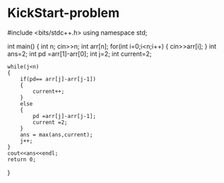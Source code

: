 # KickStart-problem
#include <bits/stdc++.h>
using namespace std;

int main()
{
    int n;
    cin>>n;
    int arr[n];
    for(int i=0;i<n;i++)
    {
        cin>>arr[i];
    }
    int ans=2;
    int pd =arr[1]-arr[0];
    int j=2;
    int current=2;
    
    while(j<n)
    {
        if(pd== arr[j]-arr[j-1])
        {
            current++;
        }
        else
        {
            pd =arr[j]-arr[j-1];
            current =2;
        }
        ans = max(ans,current);
        j++;
    }
    cout<<ans<<endl;
    return 0;
}
